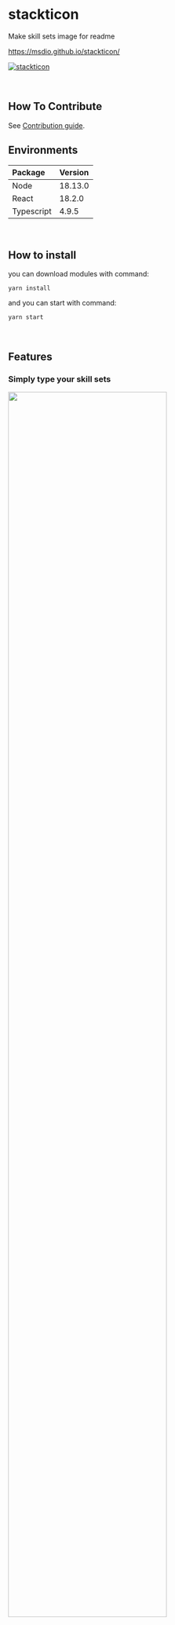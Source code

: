 # stackticon

Make skill sets image for readme <br/>

https://msdio.github.io/stackticon/

[![stackticon](https://firebasestorage.googleapis.com/v0/b/stackticon-81399.appspot.com/o/images%2F1682742099291?alt=media&token=076b97bc-71a6-4fb3-ba55-21335cff1a73)](https://github.com/msdio/stackticon)

<br/>

## How To Contribute

See [Contribution guide](https://github.com/msdio/stackticon/blob/main/CONTRIBUTING.md).

## Environments

| Package    | Version |
| :--------- | :------ |
| Node       | 18.13.0 |
| React      | 18.2.0  |
| Typescript | 4.9.5   |

<br/>

## How to install

you can download modules with command:

```
yarn install
```

and you can start with command:

```
yarn start
```

<br/>

## Features

### Simply type your skill sets<br/>

<img width="80%" src="https://user-images.githubusercontent.com/59170680/225875213-1ec4667d-43a7-49b8-812e-36d3451bc535.gif" />
<br/>

### Or put your front-end app repository url (BETA)

<img width="1001" alt="Screenshot 2023-04-27 at 3 20 20 PM" src="https://user-images.githubusercontent.com/59170680/234776435-b7cf6f43-7180-4c4c-ace0-fdc15ccc5d63.png">
<br/>

### Choose your color<br/>

<img width="80%" src="https://user-images.githubusercontent.com/59170680/225878139-6e87f648-8975-495a-813f-94df2b66c44a.png" />
<br/>

### Create your own skill sets

[![stackticon](https://firebasestorage.googleapis.com/v0/b/stackticon-81399.appspot.com/o/images%2F1682742099291?alt=media&token=076b97bc-71a6-4fb3-ba55-21335cff1a73)](https://github.com/msdio/stackticon)
<br/>

### You can copy url and use in your project's readme<br/>

![image](https://user-images.githubusercontent.com/59170680/225878420-5a8b2811-eb87-4a12-b846-9b8c1550eb5d.png)
<br/>

## Structure

<pre>
├── assets
│   ├── icons
│   └── images
├── components
├── constants
├── hooks
├── mock
├── pages
├── services
├── styles
├── types
├── utils
│   └── test
│
├── App.tsx
├── Router.tsx
└── RouterContainer.tsx
</pre>

## Authors

<div>
  
| [msdio](https://github.com/msdio) | [userJu](https://github.com/userJu) | [dori cho](https://instagram.com/h_eun1?igshid=YmMyMTA2M2Y=)
|:---:|:---:|:---:|
|<img width="120" alt="msdio" src="https://avatars.githubusercontent.com/u/59170680?v=4">|<img width="120" alt="userJu" src="https://avatars.githubusercontent.com/u/87933367?v=4">|<img width="120" alt="dori cho" src="https://user-images.githubusercontent.com/59170680/219546425-8e5a6aaa-f974-4028-a6c6-80966fd67972.jpg">

</div>

